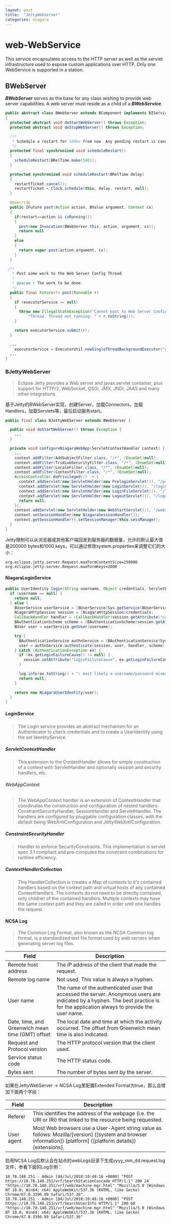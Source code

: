 ```yaml
---
layout: post
title:  "JettyWebServer"
categories: niagara
---
```


# web-WebService

This service encapsulates access to the HTTP server as well as the servlet infrastructure used to expose custom applications over HTTP. Only one WebService is supported in a station.

## BWebServer

___BWebServer___ serves as the base for any class wishing to provide web server capabilities. A web server must reside as a child of a ___BWebService___.

```java
public abstract class BWebServer extends BComponent implements BIService
{
  protected abstract void doStartWebServer() throws Exception;
  protected abstract void doStopWebServer() throws Exception;

  /**
   * Schedule a restart for 500ms from now. Any pending restart is cancelled and a new one is scheduled.
   */
  protected final synchronized void scheduleRestart()
  {
    scheduleRestart(BRelTime.make(500));
  }

  protected synchronized void scheduleRestart(BRelTime delay)
  {
    restartTicket.cancel();
    restartTicket = Clock.schedule(this, delay, restart, null);
  }

  @Override
  public IFuture post(Action action, BValue argument, Context cx)
  {
    if(restart==action && isRunning())
    {
      post(new Invocation(BWebServer.this, action, argument, cx));
      return null
    }
    else
    {
      return super.post(action,argument, cx);
    }
  }

 /**
   * Post some work to the Web Server Config Thread.
   *
   * @param r The work to be done.
   */
  public final Future<?> post(Runnable r)
  {
    if (executorService == null)
    {
      throw new IllegalStateException("Cannot post to Web Server Config " +
          "Thread. Thread not running: " + r.toString());
    }

    return executorService.submit(r);
  }

  ...
    executorService = ExecutorUtil.newSingleThreadBackgroundExecutor("webServerConfig", 1, TimeUnit.MINUTES);
  ...
}
```

### BJettyWebServer

>Eclipse Jetty provides a Web server and javax.servlet container, plus support for HTTP/2, WebSocket, OSGi, JMX, JNDI, JAAS and many other integrations.

基于Jetty的BWebServer实现，创建Server，加载Connectors，加载Handlers，加载Servlets等，最后启动服务start。

```java
public final class BJettyWebServer extends BWebServer {

  public void doStartWebServer() throws Exception {
    ...
  }

  private void configureNiagaraWebApp(ServletContextHandler context) {
    ...
    context.addFilter(AddSubjectFilter.class, "/*", (EnumSet)null);
    context.addFilter(TridiumSecurityFilter.class, "/*", (EnumSet)null);
    context.addFilter(LocaleFilter.class, "/*", (EnumSet)null);
    context.addFilter(ContextFilter.class, "/*", (EnumSet)null);
    AccessController.doPrivileged(() -> {
      context.addServlet(new ServletHolder(new PreloginServlet()), "/prelogin");
      context.addServlet(new ServletHolder(new LoginServlet()), "/login");
      context.addServlet(new ServletHolder(new LoginFileServlet()), "/login/*");
      context.addServlet(new ServletHolder(new LogoutServlet()), "/logout");
      return null;
    });
    context.addServlet(new ServletHolder(new WebStartServlet()), "/webstart/*");
    context.setSessionHandler(new NiagaraSessionHandler());
    context.getSessionHandler().setSessionManager(this.sessManager);
  }
}
```

Jetty限制可以从浏览器或其他客户端回发到服务器的数据量，允许的默认最大值是200000 bytes和1000 keys，可以通过修改system.properties来调整它们的大小：

```text
org.eclipse.jetty.server.Request.maxFormContentSize=250000
org.eclipse.jetty.server.Request.maxFormKeys=2000
```

#### NiagaraLoginService

```java
public UserIdentity login(String username, Object credentials, ServletRequest request) {
  if (username == null) {
    return null;
  } else {
    BUserService userService = (BUserService)Sys.getService(BUserService.TYPE);
    NiagaraHttpSession session = (NiagaraHttpSession)credentials;
    CallbackHandler handler = (CallbackHandler)session.getAttribute("callbackHandler");
    BAuthenticationScheme scheme = (BAuthenticationScheme)session.getAttribute("authenticationScheme");
    BUser user = userService.getUser(username);

    try {
      BAuthenticationService authnService = (BAuthenticationService)Sys.getService(BAuthenticationService.TYPE);
      user = authnService.authenticate(session, user, handler, scheme);
    } catch (AuthenticationException ex) {
      if (ex.getLoginFailureCause() != null) {
        session.setAttribute("loginFailureCause", ex.getLoginFailureCause());
      }

      log.info(ex.toString() + ": most likely a username/password mismatch");
      return null;
    }

    return new NiagaraUserIdentity(user);
  }
}
```

##### LoginService

>The Login service provides an abstract mechanism for an Authenticator to check credentials and to create a UserIdentity using the set IdentityService.

##### ServletContextHandler

>This extension to the ContextHandler allows for simple construction of a context with ServletHandler and optionally session and security handlers, etc.

###### WebAppContext

>The WebAppContext handler is an extension of ContextHandler that coordinates the construction and configuration of nested handlers: ConstraintSecurityHandler, SessionHandler and ServletHandler. The handlers are configured by pluggable configuration classes, with the default being WebXmlConfiguration and JettyWebXmlConfiguration.

##### ConstraintSecurityHandler

>Handler to enforce SecurityConstraints. This implementation is servlet spec 3.1 compliant and pre-computes the constraint combinations for runtime efficiency.

##### ContextHandlerCollection

>This HandlerCollection is creates a Map of contexts to it's contained handlers based on the context path and virtual hosts of any contained ContextHandlers. The contexts do not need to be directly contained, only children of the contained handlers. Multiple contexts may have the same context path and they are called in order until one handles the request.

#### NCSA Log

>The Common Log Format, also known as the NCSA Common log format, is a standardized text file format used by web servers when generating server log files.

Field|Description
---|---
Remote host address|The IP address of the client that made the request.
Remote log name|Not used. This value is always a hyphen.
User name|The name of the authenticated user that accessed the server. Anonymous users are indicated by a hyphen. The best practice is for the application always to provide the user name.
Date, time, and Greenwich mean time (GMT) offset|The local date and time at which the activity occurred. The offset from Greenwich mean time is also indicated.
Request and Protocol version|The HTTP protocol version that the client used.
Service status code|The HTTP status code.
Bytes sent|The number of bytes sent by the server.

如果在JettyWebServer -> NCSA Log里配置Extended Format为true，那么会增加下面两个字段：

Field|Description
---|---
Referer|This identifies the address of the webpage (i.e. the URI or IRI) that linked to the resource being requested.
User agent|Most Web browsers use a User-Agent string value as follows: Mozilla/[version] ([system and browser information]) [platform] ([platform details]) [extensions].

启用NCSA Log后默认会在站点的webLogs目录下生成yyyy_mm_dd.request.log文件，参看下面的Log示例：

```log
10.78.148.251 - Admin [04/Jul/2018:10:48:16 +0800] "POST https://10.78.148.251/vrf/SearchStationCascade HTTP/1.1" 200 24 "https://10.78.148.251/vrf/web/machine-mgr.html" "Mozilla/5.0 (Windows NT 10.0; Win64; x64) AppleWebKit/537.36 (KHTML, like Gecko) Chrome/67.0.3396.99 Safari/537.36"
10.78.148.251 - Admin [04/Jul/2018:10:48:16 +0800] "POST https://10.78.148.251/vrf/SearchUserInfo HTTP/1.1" 200 60 "https://10.78.148.251/vrf/web/machine-mgr.html" "Mozilla/5.0 (Windows NT 10.0; Win64; x64) AppleWebKit/537.36 (KHTML, like Gecko) Chrome/67.0.3396.99 Safari/537.36"
```

